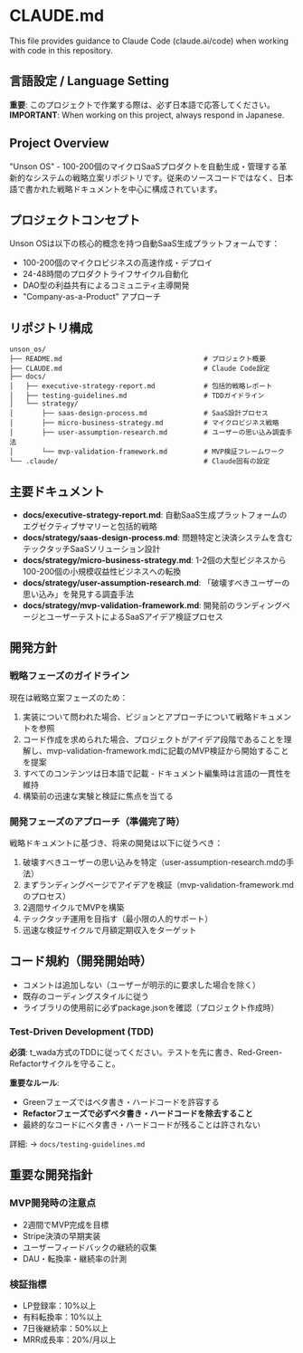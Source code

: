 # CLAUDE.md

This file provides guidance to Claude Code (claude.ai/code) when working with code in this repository.

## 言語設定 / Language Setting

**重要**: このプロジェクトで作業する際は、必ず日本語で応答してください。
**IMPORTANT**: When working on this project, always respond in Japanese.

## Project Overview

"Unson OS" - 100-200個のマイクロSaaSプロダクトを自動生成・管理する革新的なシステムの戦略立案リポジトリです。従来のソースコードではなく、日本語で書かれた戦略ドキュメントを中心に構成されています。

## プロジェクトコンセプト

Unson OSは以下の核心的概念を持つ自動SaaS生成プラットフォームです：
- 100-200個のマイクロビジネスの高速作成・デプロイ
- 24-48時間のプロダクトライフサイクル自動化
- DAO型の利益共有によるコミュニティ主導開発
- "Company-as-a-Product" アプローチ

## リポジトリ構成

```
unson_os/
├── README.md                                   # プロジェクト概要
├── CLAUDE.md                                   # Claude Code設定
├── docs/
│   ├── executive-strategy-report.md            # 包括的戦略レポート
│   ├── testing-guidelines.md                   # TDDガイドライン
│   └── strategy/
│       ├── saas-design-process.md              # SaaS設計プロセス
│       ├── micro-business-strategy.md          # マイクロビジネス戦略
│       ├── user-assumption-research.md         # ユーザーの思い込み調査手法
│       └── mvp-validation-framework.md         # MVP検証フレームワーク
└── .claude/                                    # Claude固有の設定
```

## 主要ドキュメント

- **docs/executive-strategy-report.md**: 自動SaaS生成プラットフォームのエグゼクティブサマリーと包括的戦略
- **docs/strategy/saas-design-process.md**: 問題特定と決済システムを含むテックタッチSaaSソリューション設計
- **docs/strategy/micro-business-strategy.md**: 1-2個の大型ビジネスから100-200個の小規模収益性ビジネスへの転換
- **docs/strategy/user-assumption-research.md**: 「破壊すべきユーザーの思い込み」を発見する調査手法
- **docs/strategy/mvp-validation-framework.md**: 開発前のランディングページとユーザーテストによるSaaSアイデア検証プロセス

## 開発方針

### 戦略フェーズのガイドライン

現在は戦略立案フェーズのため：
1. 実装について問われた場合、ビジョンとアプローチについて戦略ドキュメントを参照
2. コード作成を求められた場合、プロジェクトがアイデア段階であることを理解し、mvp-validation-framework.mdに記載のMVP検証から開始することを提案
3. すべてのコンテンツは日本語で記載 - ドキュメント編集時は言語の一貫性を維持
4. 構築前の迅速な実験と検証に焦点を当てる

### 開発フェーズのアプローチ（準備完了時）

戦略ドキュメントに基づき、将来の開発は以下に従うべき：
1. 破壊すべきユーザーの思い込みを特定（user-assumption-research.mdの手法）
2. まずランディングページでアイデアを検証（mvp-validation-framework.mdのプロセス）
3. 2週間サイクルでMVPを構築
4. テックタッチ運用を目指す（最小限の人的サポート）
5. 迅速な検証サイクルで月額定期収入をターゲット

## コード規約（開発開始時）

- コメントは追加しない（ユーザーが明示的に要求した場合を除く）
- 既存のコーディングスタイルに従う
- ライブラリの使用前に必ずpackage.jsonを確認（プロジェクト作成時）

### Test-Driven Development (TDD)
**必須**: t_wada方式のTDDに従ってください。テストを先に書き、Red-Green-Refactorサイクルを守ること。

**重要なルール**:
- Greenフェーズではベタ書き・ハードコードを許容する
- **Refactorフェーズで必ずベタ書き・ハードコードを除去すること**
- 最終的なコードにベタ書き・ハードコードが残ることは許されない

詳細: → `docs/testing-guidelines.md`

## 重要な開発指針

### MVP開発時の注意点
- 2週間でMVP完成を目標
- Stripe決済の早期実装
- ユーザーフィードバックの継続的収集
- DAU・転換率・継続率の計測

### 検証指標
- LP登録率：10%以上
- 有料転換率：10%以上  
- 7日後継続率：50%以上
- MRR成長率：20%/月以上